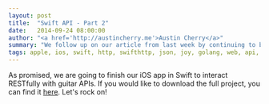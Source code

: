 ```yaml
---
layout: post
title:  "Swift API - Part 2"
date:   2014-09-24 08:00:00
author: "<a href='http://austincherry.me'>Austin Cherry</a>"
summary: "We follow up on our article from last week by continuing to build our Swift app against our Go API."
tags: apple, ios, swift, http, swifthttp, json, joy, golang, web, api, guitar, store, tutorial, skeets
---
```


As promised, we are going to finish our iOS app in Swift to interact RESTfully with guitar APIs. If you would like to download the full project, you can find it [here](https://github.com/Vluxe/Swift-API-Project). Let's rock on!

```swift

```